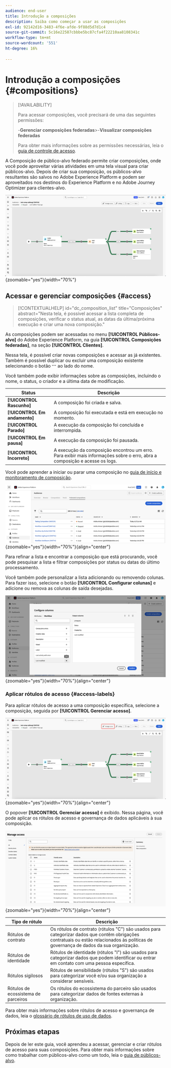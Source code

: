 ```yaml
---
audience: end-user
title: Introdução a composições
description: Saiba como começar a usar as composições
exl-id: 92142d16-3483-4f6e-afde-9f88d5d7d1c4
source-git-commit: 5c16e22587cbbbe5bc87cfa4f22210aa8108341c
workflow-type: tm+mt
source-wordcount: '551'
ht-degree: 16%

---
```


# Introdução a composições {#compositions}

>[!AVAILABILITY]
>
>Para acessar composições, você precisará de uma das seguintes permissões:
>
>-**Gerenciar composições federadas**
>&#x200B;>-**Visualizar composições federadas**
>
>Para obter mais informações sobre as permissões necessárias, leia o [guia de controle de acesso](/help/governance-privacy-security/access-control.md).

A Composição de público-alvo federado permite criar composições, onde você pode aproveitar várias atividades em uma tela visual para criar públicos-alvo. Depois de criar sua composição, os públicos-alvo resultantes são salvos no Adobe Experience Platform e podem ser aproveitados nos destinos do Experience Platform e no Adobe Journey Optimizer para clientes-alvo.

![Um exemplo de fluxo de trabalho de composição é exibido na Composição de Público-Alvo Federado.](assets/gs-compositions/composition-example.png){zoomable="yes"}{width="70%"}

## Acessar e gerenciar composições {#access}

>[!CONTEXTUALHELP]
>id="dc_composition_list"
>title="Composições"
>abstract="Nesta tela, é possível acessar a lista completa de composições, verificar o status atual, as datas da última/próxima execução e criar uma nova composição."

As composições podem ser acessadas no menu **[!UICONTROL Públicos-alvo]** do Adobe Experience Platform, na guia **[!UICONTROL Composições federadas]**, na seção **[!UICONTROL Clientes]**.

Nessa tela, é possível criar novas composições e acessar as já existentes. Também é possível duplicar ou excluir uma composição existente selecionando o botão ![reticências](/help/assets/icons/more.png) ao lado do nome.

Você também pode exibir informações sobre as composições, incluindo o nome, o status, o criador e a última data de modificação.

| Status | Descrição |
| ------ | ----------- |
| **[!UICONTROL Rascunho]** | A composição foi criada e salva. |
| **[!UICONTROL Em andamento]** | A composição foi executada e está em execução no momento. |
| **[!UICONTROL Parado]** | A execução da composição foi concluída e interrompida. |
| **[!UICONTROL Em pausa]** | A execução da composição foi pausada. |
| **[!UICONTROL Incorreto]** | A execução da composição encontrou um erro. Para exibir mais informações sobre o erro, abra a composição e acesse os logs. |

Você pode aprender a iniciar ou parar uma composição no [guia de início e monitoramento de composição](./start-monitor-composition.md).

![Uma lista de composições disponíveis é exibida.](assets/gs-compositions/compositions-list.png){zoomable="yes"}{width="70%"}{align="center"}

Para refinar a lista e encontrar a composição que está procurando, você pode pesquisar a lista e filtrar composições por status ou datas do último processamento.

Você também pode personalizar a lista adicionando ou removendo colunas. Para fazer isso, selecione o botão **[!UICONTROL Configurar colunas]** e adicione ou remova as colunas de saída desejadas.

![Uma lista das colunas disponíveis que você pode adicionar à página de navegação das composições é exibida.](assets/gs-compositions/compositions-columns.png){zoomable="yes"}{width="70%"}{align="center"}

### Aplicar rótulos de acesso {#access-labels}

Para aplicar rótulos de acesso a uma composição específica, selecione a composição, seguida por **[!UICONTROL Gerenciar acesso]**.

![O botão &quot;Gerenciar acesso&quot; está realçado na tela de composição.](assets/gs-compositions/select-manage-access.png){zoomable="yes"}{width="70%"}{align="center"}

O popover **[!UICONTROL Gerenciar acesso]** é exibido. Nessa página, você pode aplicar os rótulos de acesso e governança de dados aplicáveis à sua composição.

![O popover Gerenciar acesso é exibido. Isso mostra uma lista de todos os rótulos disponíveis que você pode aplicar à composição.](assets/gs-compositions/manage-access.png){zoomable="yes"}{width="70%"}{align="center"}

| Tipo de rótulo | Descrição |
| ---------- | ----------- |
| Rótulos de contrato | Os rótulos de contrato (rótulos &quot;C&quot;) são usados para categorizar dados que contêm obrigações contratuais ou estão relacionados às políticas de governança de dados da sua organização. |
| Rótulos de identidade | Rótulos de identidade (rótulos &quot;I&quot;) são usados para categorizar dados que podem identificar ou entrar em contato com uma pessoa específica. |
| Rótulos sigilosos | Rótulos de sensibilidade (rótulos &quot;S&quot;) são usados para categorizar você e/ou sua organização a considerar sensíveis. |
| Rótulos de ecossistema de parceiros | Os rótulos do ecossistema do parceiro são usados para categorizar dados de fontes externas à organização. |

Para obter mais informações sobre rótulos de acesso e governança de dados, leia o [glossário de rótulos de uso de dados](https://experienceleague.adobe.com/en/docs/experience-platform/data-governance/labels/reference).

## Próximas etapas

Depois de ler este guia, você aprendeu a acessar, gerenciar e criar rótulos de acesso para suas composições. Para obter mais informações sobre como trabalhar com públicos-alvo como um todo, leia o [guia de públicos-alvo](../start/audiences.md).
